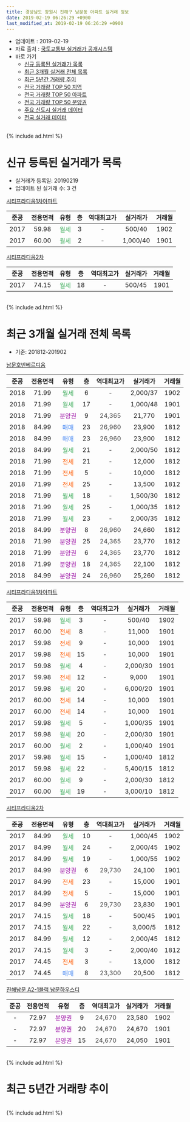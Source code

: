 ```yaml
---
title: 경상남도 창원시 진해구 남문동 아파트 실거래 정보
date: 2019-02-19 06:26:29 +0900
last_modified_at: 2019-02-19 06:26:29 +0900
---
```


* 업데이트 : 2019-02-19
* 자료 출처 : [국토교통부 실거래가 공개시스템](http://rt.molit.go.kr)
* 바로 가기
    * [신규 등록된 실거래가 목록](#신규-등록된-실거래가-목록)
    * [최근 3개월 실거래 전체 목록](#최근-3개월-실거래-전체-목록)
    * [최근 5년간 거래량 추이](#최근-5년간-거래량-추이)
    * [전국 거래량 TOP 50 지역](https://ayogom.github.io/apt-trade-info/최근-3개월-전국에서-가장-거래가-많이-발생한-지역)
    * [전국 거래량 TOP 50 아파트](https://ayogom.github.io/apt-trade-info/최근-3개월-전국에서-가장-거래가-많이-발생한-아파트)
    * [전국 거래량 TOP 50 분양권](https://ayogom.github.io/apt-trade-info/최근-3개월-전국에서-가장-거래가-많이-발생한-분양권)
    * [주요 신도시 실거래 데이터](https://ayogom.github.io/apt-trade-info/주요-신도시)
    * [전국 실거래 데이터](https://ayogom.github.io/apt-trade-info/전국)
<br>
{% include ad.html %}
<br>

# 신규 등록된 실거래가 목록
* 실거래가 등록일: 20190219
* 업데이트 된 실거래 수: 3 건


[시티프라디움1차아파트](https://search.naver.com/search.naver?query=%EA%B2%BD%EC%83%81%EB%82%A8%EB%8F%84+%EC%B0%BD%EC%9B%90%EC%8B%9C+%EC%A7%84%ED%95%B4%EA%B5%AC+%EB%82%A8%EB%AC%B8%EB%8F%99+%EC%8B%9C%ED%8B%B0%ED%94%84%EB%9D%BC%EB%94%94%EC%9B%801%EC%B0%A8%EC%95%84%ED%8C%8C%ED%8A%B8)

|준공|전용면적|유형|층|역대최고가|실거래가|거래월|
|:---:|:---:|:---:|:---:|:---:|:---:|:---:|
|2017|59.98|<span style="color:#34a853">월세</span>|3|<span style="color:#444444">-</span>|500/40|1902|
|2017|60.00|<span style="color:#34a853">월세</span>|2|<span style="color:#444444">-</span>|1,000/40|1901|

[시티프라디움2차](https://search.naver.com/search.naver?query=%EA%B2%BD%EC%83%81%EB%82%A8%EB%8F%84+%EC%B0%BD%EC%9B%90%EC%8B%9C+%EC%A7%84%ED%95%B4%EA%B5%AC+%EB%82%A8%EB%AC%B8%EB%8F%99+%EC%8B%9C%ED%8B%B0%ED%94%84%EB%9D%BC%EB%94%94%EC%9B%802%EC%B0%A8)

|준공|전용면적|유형|층|역대최고가|실거래가|거래월|
|:---:|:---:|:---:|:---:|:---:|:---:|:---:|
|2017|74.15|<span style="color:#34a853">월세</span>|18|<span style="color:#444444">-</span>|500/45|1901|


<br>
{% include ad.html %}
<br>

# 최근 3개월 실거래 전체 목록
* 기준: 201812-201902


[남문호반베르디움](https://search.naver.com/search.naver?query=%EA%B2%BD%EC%83%81%EB%82%A8%EB%8F%84+%EC%B0%BD%EC%9B%90%EC%8B%9C+%EC%A7%84%ED%95%B4%EA%B5%AC+%EB%82%A8%EB%AC%B8%EB%8F%99+%EB%82%A8%EB%AC%B8%ED%98%B8%EB%B0%98%EB%B2%A0%EB%A5%B4%EB%94%94%EC%9B%80)

|준공|전용면적|유형|층|역대최고가|실거래가|거래월|
|:---:|:---:|:---:|:---:|:---:|:---:|:---:|
|2018|71.99|<span style="color:#34a853">월세</span>|6|<span style="color:#444444">-</span>|2,000/37|1902|
|2018|71.99|<span style="color:#34a853">월세</span>|17|<span style="color:#444444">-</span>|1,000/48|1901|
|2018|71.99|<span style="color:#9C11A5">분양권</span>|9|<span style="color:#444444">24,365</span>|21,770|1901|
|2018|84.99|<span style="color:#4285f3">매매</span>|23|<span style="color:#444444">26,960</span>|23,900|1812|
|2018|84.99|<span style="color:#4285f3">매매</span>|23|<span style="color:#444444">26,960</span>|23,900|1812|
|2018|84.99|<span style="color:#34a853">월세</span>|21|<span style="color:#444444">-</span>|2,000/50|1812|
|2018|71.99|<span style="color:#ff5a00">전세</span>|21|<span style="color:#444444">-</span>|12,000|1812|
|2018|71.99|<span style="color:#ff5a00">전세</span>|5|<span style="color:#444444">-</span>|10,000|1812|
|2018|71.99|<span style="color:#ff5a00">전세</span>|25|<span style="color:#444444">-</span>|13,500|1812|
|2018|71.99|<span style="color:#34a853">월세</span>|18|<span style="color:#444444">-</span>|1,500/30|1812|
|2018|71.99|<span style="color:#34a853">월세</span>|25|<span style="color:#444444">-</span>|1,000/35|1812|
|2018|71.99|<span style="color:#34a853">월세</span>|23|<span style="color:#444444">-</span>|2,000/35|1812|
|2018|84.99|<span style="color:#9C11A5">분양권</span>|8|<span style="color:#444444">26,960</span>|24,660|1812|
|2018|71.99|<span style="color:#9C11A5">분양권</span>|25|<span style="color:#444444">24,365</span>|23,770|1812|
|2018|71.99|<span style="color:#9C11A5">분양권</span>|6|<span style="color:#444444">24,365</span>|23,770|1812|
|2018|71.99|<span style="color:#9C11A5">분양권</span>|18|<span style="color:#444444">24,365</span>|22,100|1812|
|2018|84.99|<span style="color:#9C11A5">분양권</span>|24|<span style="color:#444444">26,960</span>|25,260|1812|

[시티프라디움1차아파트](https://search.naver.com/search.naver?query=%EA%B2%BD%EC%83%81%EB%82%A8%EB%8F%84+%EC%B0%BD%EC%9B%90%EC%8B%9C+%EC%A7%84%ED%95%B4%EA%B5%AC+%EB%82%A8%EB%AC%B8%EB%8F%99+%EC%8B%9C%ED%8B%B0%ED%94%84%EB%9D%BC%EB%94%94%EC%9B%801%EC%B0%A8%EC%95%84%ED%8C%8C%ED%8A%B8)

|준공|전용면적|유형|층|역대최고가|실거래가|거래월|
|:---:|:---:|:---:|:---:|:---:|:---:|:---:|
|2017|59.98|<span style="color:#34a853">월세</span>|3|<span style="color:#444444">-</span>|500/40|1902|
|2017|60.00|<span style="color:#ff5a00">전세</span>|8|<span style="color:#444444">-</span>|11,000|1901|
|2017|59.98|<span style="color:#ff5a00">전세</span>|9|<span style="color:#444444">-</span>|10,000|1901|
|2017|59.98|<span style="color:#ff5a00">전세</span>|15|<span style="color:#444444">-</span>|10,000|1901|
|2017|59.98|<span style="color:#34a853">월세</span>|4|<span style="color:#444444">-</span>|2,000/30|1901|
|2017|59.98|<span style="color:#ff5a00">전세</span>|12|<span style="color:#444444">-</span>|9,000|1901|
|2017|59.98|<span style="color:#34a853">월세</span>|20|<span style="color:#444444">-</span>|6,000/20|1901|
|2017|60.00|<span style="color:#ff5a00">전세</span>|14|<span style="color:#444444">-</span>|10,000|1901|
|2017|60.00|<span style="color:#ff5a00">전세</span>|14|<span style="color:#444444">-</span>|10,000|1901|
|2017|59.98|<span style="color:#34a853">월세</span>|5|<span style="color:#444444">-</span>|1,000/35|1901|
|2017|59.98|<span style="color:#34a853">월세</span>|20|<span style="color:#444444">-</span>|2,000/30|1901|
|2017|60.00|<span style="color:#34a853">월세</span>|2|<span style="color:#444444">-</span>|1,000/40|1901|
|2017|59.98|<span style="color:#34a853">월세</span>|15|<span style="color:#444444">-</span>|1,000/40|1812|
|2017|59.98|<span style="color:#34a853">월세</span>|22|<span style="color:#444444">-</span>|5,400/15|1812|
|2017|60.00|<span style="color:#34a853">월세</span>|9|<span style="color:#444444">-</span>|2,000/30|1812|
|2017|60.00|<span style="color:#34a853">월세</span>|19|<span style="color:#444444">-</span>|3,000/10|1812|

[시티프라디움2차](https://search.naver.com/search.naver?query=%EA%B2%BD%EC%83%81%EB%82%A8%EB%8F%84+%EC%B0%BD%EC%9B%90%EC%8B%9C+%EC%A7%84%ED%95%B4%EA%B5%AC+%EB%82%A8%EB%AC%B8%EB%8F%99+%EC%8B%9C%ED%8B%B0%ED%94%84%EB%9D%BC%EB%94%94%EC%9B%802%EC%B0%A8)

|준공|전용면적|유형|층|역대최고가|실거래가|거래월|
|:---:|:---:|:---:|:---:|:---:|:---:|:---:|
|2017|84.99|<span style="color:#34a853">월세</span>|10|<span style="color:#444444">-</span>|1,000/45|1902|
|2017|84.99|<span style="color:#34a853">월세</span>|24|<span style="color:#444444">-</span>|2,000/45|1902|
|2017|84.99|<span style="color:#34a853">월세</span>|19|<span style="color:#444444">-</span>|1,000/55|1902|
|2017|84.99|<span style="color:#9C11A5">분양권</span>|6|<span style="color:#444444">29,730</span>|24,100|1901|
|2017|84.99|<span style="color:#ff5a00">전세</span>|23|<span style="color:#444444">-</span>|15,000|1901|
|2017|84.99|<span style="color:#ff5a00">전세</span>|5|<span style="color:#444444">-</span>|15,000|1901|
|2017|84.99|<span style="color:#9C11A5">분양권</span>|6|<span style="color:#444444">29,730</span>|23,830|1901|
|2017|74.15|<span style="color:#34a853">월세</span>|18|<span style="color:#444444">-</span>|500/45|1901|
|2017|74.15|<span style="color:#34a853">월세</span>|22|<span style="color:#444444">-</span>|3,000/5|1812|
|2017|84.99|<span style="color:#34a853">월세</span>|12|<span style="color:#444444">-</span>|2,000/45|1812|
|2017|74.15|<span style="color:#34a853">월세</span>|3|<span style="color:#444444">-</span>|2,000/40|1812|
|2017|74.45|<span style="color:#ff5a00">전세</span>|3|<span style="color:#444444">-</span>|13,000|1812|
|2017|74.45|<span style="color:#4285f3">매매</span>|8|<span style="color:#444444">23,300</span>|20,500|1812|


<script async src="//pagead2.googlesyndication.com/pagead/js/adsbygoogle.js"></script>
<!-- 기본 -->
<ins class="adsbygoogle"
     style="display:block"
     data-ad-client="ca-pub-2446590836940007"
     data-ad-slot="1659523306"
     data-ad-format="auto"
     data-full-width-responsive="true"></ins>
<script>
(adsbygoogle = window.adsbygoogle || []).push({});
</script>


[진해남문 A2-1블럭 남문하우스디](https://search.naver.com/search.naver?query=%EA%B2%BD%EC%83%81%EB%82%A8%EB%8F%84+%EC%B0%BD%EC%9B%90%EC%8B%9C+%EC%A7%84%ED%95%B4%EA%B5%AC+%EB%82%A8%EB%AC%B8%EB%8F%99+%EC%A7%84%ED%95%B4%EB%82%A8%EB%AC%B8+A2-1%EB%B8%94%EB%9F%AD+%EB%82%A8%EB%AC%B8%ED%95%98%EC%9A%B0%EC%8A%A4%EB%94%94)

|준공|전용면적|유형|층|역대최고가|실거래가|거래월|
|:---:|:---:|:---:|:---:|:---:|:---:|:---:|
|-|72.97|<span style="color:#9C11A5">분양권</span>|9|<span style="color:#444444">24,670</span>|23,580|1902|
|-|72.97|<span style="color:#9C11A5">분양권</span>|20|<span style="color:#444444">24,670</span>|24,670|1901|
|-|72.97|<span style="color:#9C11A5">분양권</span>|15|<span style="color:#444444">24,670</span>|24,050|1901|


<br>
{% include ad.html %}
<br>

# 최근 5년간 거래량 추이


<div style="width:100%;">
    <canvas id="deal_progress" height="200"></canvas>
</div>

<script>
new Chart(document.getElementById("deal_progress"), {
    type: 'line',
    data: {
        labels: ['201402','201403','201404','201405','201406','201407','201408','201409','201410','201411','201412','201501','201502','201503','201504','201505','201506','201507','201508','201509','201510','201511','201512','201601','201602','201603','201604','201605','201606','201607','201608','201609','201610','201611','201612','201701','201702','201703','201704','201705','201706','201707','201708','201709','201710','201711','201712','201801','201802','201803','201804','201805','201806','201807','201808','201809','201810','201811','201812','201901','201902'],
        datasets: [{
            label: '매매',
            pointRadius: 1,
            data: [0, 0, 0, 0, 0, 0, 0, 0, 0, 0, 0, 0, 0, 0, 0, 0, 0, 0, 0, 0, 0, 0, 0, 0, 0, 0, 0, 0, 0, 0, 0, 0, 0, 0, 0, 0, 0, 0, 0, 0, 0, 1, 3, 0, 0, 0, 1, 31, 15, 21, 14, 29, 23, 15, 16, 14, 11, 4, 8, 5, 1],
            borderColor: "rgba(255, 201, 14, 1)",
            backgroundColor: "rgba(255, 201, 14, 0.5)",
            fill: false,
            lineTension: 0
        },{
            label: '전월세',
            pointRadius: 1,
            data: [0, 0, 0, 0, 0, 0, 0, 0, 0, 0, 0, 0, 0, 0, 0, 0, 0, 0, 0, 0, 0, 0, 0, 0, 0, 0, 0, 0, 0, 0, 0, 0, 0, 0, 0, 0, 1, 16, 19, 20, 24, 27, 37, 37, 29, 21, 35, 38, 22, 34, 36, 34, 35, 44, 52, 44, 36, 17, 15, 15, 5],
            borderColor: "rgba(0, 141, 185, 1)",
            backgroundColor: "rgba(0, 141, 185, 0.5)",
            fill: false,
            lineTension: 0
        }
        ]
    },
    options: {
        responsive: true,
        title: {
            display: false
        },
        tooltips: {
            mode: 'index',
            intersect: false
        },
        hover: {
            mode: 'nearest',
            intersect: true
        },
        scales: {
            xAxes: [{
                display: true,
                scaleLabel: {
                    display: true,
                    labelString: '년/월'
                }
            }],
            yAxes: [{
                display: true,
                ticks: {
                    suggestedMin: 0,
                },
                scaleLabel: {
                    display: true,
                    labelString: '실거래 수'
                }
            }]
        }
    }
});

</script>


<br>
{% include ad.html %}
<br>

